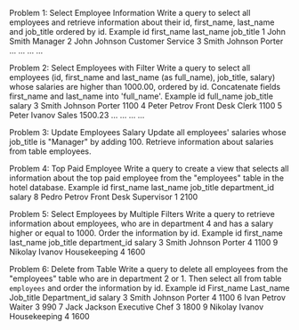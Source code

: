 Problem 1: Select Employee Information
Write a query to select all employees and retrieve information about their id, first_name, last_name and job_title ordered by id.
Example
id	first_name	last_name	job_title
1	John 	Smith	Manager
2	John 	Johnson	Customer Service
3	Smith 	Johnson	Porter
…	…	…	…

Problem 2: Select Employees with Filter
Write a query to select all employees (id, first_name and last_name (as full_name), job_title, salary) whose salaries are higher than 1000.00, ordered by id. Concatenate fields first_name and last_name into 'full_name'.
Example
id	full_name	job_title	salary
3	Smith Johnson	Porter	1100
4	Peter Petrov	Front Desk Clerk	1100
5	Peter Ivanov	Sales	1500.23
…	…	…	…


Problem 3: Update Employees Salary
Update all employees' salaries whose job_title is "Manager" by adding 100. 
Retrieve information about salaries from table employees.


Problem 4: Top Paid Employee
Write a query to create a view that selects all information about the top paid employee from the "employees" table in the hotel database.
Example
id	first_name	last_name	job_title	department_id	salary
8	Pedro	Petrov	Front Desk Supervisor	1	2100

Problem 5: Select Employees by Multiple Filters
Write a query to retrieve information about employees, who are in department 4 and has a salary higher or equal to 1000. Order the information by id.
Example
id	first_name	last_name	job_title	department_id	salary
3	Smith	Johnson	Porter	4	1100
9	Nikolay	Ivanov	Housekeeping	4	1600

Problem 6: Delete from Table
Write a query to delete all employees from the "employees" table who are in department 2 or 1. Then select all from table `employees` and order the information by id.
Example
id	First_name	Last_name	Job_title	Department_id	salary
3	Smith	Johnson	Porter	4	1100
6	Ivan	Petrov	Waiter	3	990
7	Jack	Jackson	Executive Chef	3	1800
9	Nikolay	Ivanov	Housekeeping	4	1600

